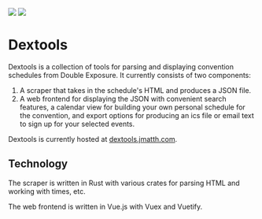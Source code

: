 [![](https://github.com/jmatth/dextools/workflows/Website%20deploy/badge.svg)](https://github.com/jmatth/dextools/actions?query=workflow%3A%22Website+deploy%22)
[![](https://github.com/jmatth/dextools/workflows/Scraper%20CI/badge.svg)](https://github.com/jmatth/dextools/actions?query=workflow%3A%22Scraper+CI%22)

Dextools
========
Dextools is a collection of tools for parsing and displaying convention
schedules from Double Exposure. It currently consists of two components:

1. A scraper that takes in the schedule's HTML and produces a JSON file.
2. A web frontend for displaying the JSON with convenient search features, a
   calendar view for building your own personal schedule for the convention, and
   export options for producing an ics file or email text to sign up for your
   selected events.

Dextools is currently hosted at [dextools.jmatth.com](https://dextools.jmatth.com).

## Technology
The scraper is written in Rust with various crates for parsing HTML and working
with times, etc.

The web frontend is written in Vue.js with Vuex and Vuetify.
